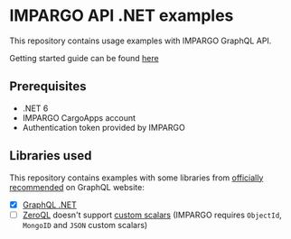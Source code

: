 # IMPARGO API .NET examples

This repository contains usage examples with IMPARGO GraphQL API.

Getting started guide can be found [here](https://docs.google.com/document/d/1dl1iU7tzlj_vM0wvcWuWADaBNVYSvwHOlQGwP0-u1fE)

## Prerequisites

 - .NET 6
 - IMPARGO CargoApps account
 - Authentication token provided by IMPARGO

## Libraries used
 
This repository contains examples with some libraries from [officially recommended](https://graphql.org/code/#c-net) on GraphQL website:
 - [x] [GraphQL .NET](Impargo.GraphQLClient/README.md)
 - [ ] [ZeroQL](https://github.com/byme8/ZeroQL) doesn't support [custom scalars](https://github.com/byme8/ZeroQL/issues/9) (IMPARGO requires `ObjectId`, `MongoID` and `JSON` custom scalars)
